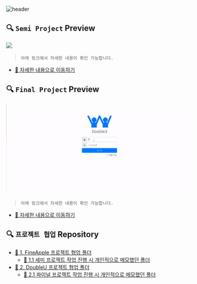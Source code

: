 
![header](https://capsule-render.vercel.app/api?type=slice&color=79b8ff&height=200&text=Portfolio&fontAlign=70&rotate=13&fontAlignY=25)

## 🔍 `Semi Project` Preview

![](https://images.velog.io/images/withcolinsong/post/9730075f-bb72-43ba-a753-3978be45d58d/ezgif.com-gif-maker.gif)

> `아래 링크에서 자세한 내용이 확인 가능합니다.` <br>
- [📁 자세한 내용으로 이동하기](SemiProject/README.md)



## 🔍 `Final Project` Preview

![](FinalProject/assets/Preview.gif)
> `아래 링크에서 자세한 내용이 확인 가능합니다.` <br>
- [📁 자세한 내용으로 이동하기](FinalProject/README.md)


## 🔍 `프로젝트 협업` Repository
- [📁 1. FineApple 프로젝트 협업 폴더](https://github.com/withColinSong/FineApple)
  - [📁 1.1 세미 프로젝트 작업 진행 시 개인적으로 메모했던 폴더](https://github.com/withColinSong/Semi-Project/tree/master/01.plan)
- [📁 2. DoubleU 프로젝트 협업 폴더](https://github.com/withColinSong/DoubleU)
  - [📁 2.1 파이널 프로젝트 작업 진행 시 개인적으로 메모했던 폴더](https://github.com/withColinSong/Final-Project/tree/main/04.record)

